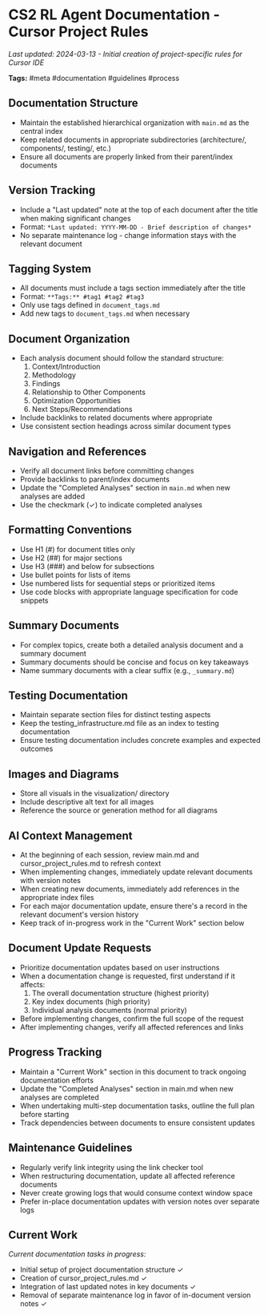 # CS2 RL Agent Documentation - Cursor Project Rules

*Last updated: 2024-03-13 - Initial creation of project-specific rules for Cursor IDE*

**Tags:** #meta #documentation #guidelines #process

## Documentation Structure
- Maintain the established hierarchical organization with `main.md` as the central index
- Keep related documents in appropriate subdirectories (architecture/, components/, testing/, etc.)
- Ensure all documents are properly linked from their parent/index documents

## Version Tracking
- Include a "Last updated" note at the top of each document after the title when making significant changes
- Format: `*Last updated: YYYY-MM-DD - Brief description of changes*`
- No separate maintenance log - change information stays with the relevant document

## Tagging System
- All documents must include a tags section immediately after the title
- Format: `**Tags:** #tag1 #tag2 #tag3`
- Only use tags defined in `document_tags.md`
- Add new tags to `document_tags.md` when necessary

## Document Organization
- Each analysis document should follow the standard structure:
  1. Context/Introduction
  2. Methodology
  3. Findings
  4. Relationship to Other Components
  5. Optimization Opportunities
  6. Next Steps/Recommendations
- Include backlinks to related documents where appropriate
- Use consistent section headings across similar document types

## Navigation and References
- Verify all document links before committing changes
- Provide backlinks to parent/index documents
- Update the "Completed Analyses" section in `main.md` when new analyses are added
- Use the checkmark (✓) to indicate completed analyses

## Formatting Conventions
- Use H1 (#) for document titles only
- Use H2 (##) for major sections
- Use H3 (###) and below for subsections
- Use bullet points for lists of items
- Use numbered lists for sequential steps or prioritized items
- Use code blocks with appropriate language specification for code snippets

## Summary Documents
- For complex topics, create both a detailed analysis document and a summary document
- Summary documents should be concise and focus on key takeaways
- Name summary documents with a clear suffix (e.g., `_summary.md`)

## Testing Documentation
- Maintain separate section files for distinct testing aspects
- Keep the testing_infrastructure.md file as an index to testing documentation
- Ensure testing documentation includes concrete examples and expected outcomes

## Images and Diagrams
- Store all visuals in the visualization/ directory
- Include descriptive alt text for all images
- Reference the source or generation method for all diagrams

## AI Context Management
- At the beginning of each session, review main.md and cursor_project_rules.md to refresh context
- When implementing changes, immediately update relevant documents with version notes
- When creating new documents, immediately add references in the appropriate index files
- For each major documentation update, ensure there's a record in the relevant document's version history
- Keep track of in-progress work in the "Current Work" section below

## Document Update Requests
- Prioritize documentation updates based on user instructions
- When a documentation change is requested, first understand if it affects:
  1. The overall documentation structure (highest priority)
  2. Key index documents (high priority)
  3. Individual analysis documents (normal priority)
- Before implementing changes, confirm the full scope of the request
- After implementing changes, verify all affected references and links

## Progress Tracking
- Maintain a "Current Work" section in this document to track ongoing documentation efforts
- Update the "Completed Analyses" section in main.md when new analyses are completed
- When undertaking multi-step documentation tasks, outline the full plan before starting
- Track dependencies between documents to ensure consistent updates

## Maintenance Guidelines
- Regularly verify link integrity using the link checker tool
- When restructuring documentation, update all affected reference documents
- Never create growing logs that would consume context window space
- Prefer in-place documentation updates with version notes over separate logs 

## Current Work
*Current documentation tasks in progress:*
- Initial setup of project documentation structure ✓
- Creation of cursor_project_rules.md ✓
- Integration of last updated notes in key documents ✓
- Removal of separate maintenance log in favor of in-document version notes ✓ 